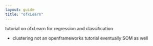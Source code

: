 ```yaml
---
layout: guide
title: "ofxLearn"
---
```



tutorial on ofxLearn for regression and classification
+ clustering
not an openframeworks tutorial
eventually SOM as well